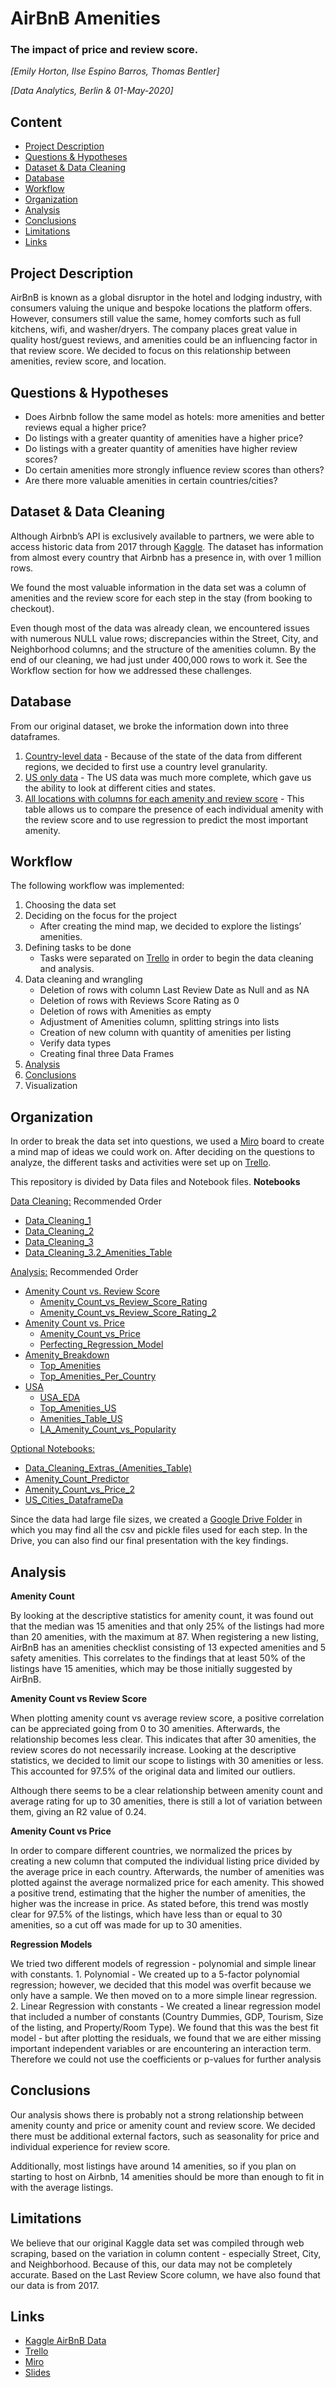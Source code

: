 # AirBnB Amenities
### The impact of price and review score.

*[Emily Horton, Ilse Espino Barros, Thomas Bentler]*

*[Data Analytics, Berlin & 01-May-2020]*

## Content
- [Project Description](#project-description)
- [Questions & Hypotheses](#questions-hypotheses)
- [Dataset & Data Cleaning](#dataset-data-cleaning)
- [Database](#database)
- [Workflow](#workflow)
- [Organization](#organization)
- [Analysis](#analysis)
- [Conclusions](#conclusions)
- [Limitations](#limitations)
- [Links](#links)

## Project Description
AirBnB is known as a global disruptor in the hotel and lodging industry, with consumers valuing the unique and bespoke locations the platform offers. However, consumers still value the same, homey comforts such as full kitchens, wifi, and washer/dryers. The company places great value in quality host/guest reviews, and amenities could be an influencing factor in that review score. We decided to focus on this relationship between amenities, review score, and location.

## Questions & Hypotheses
- Does Airbnb follow the same model as hotels: more amenities and better reviews equal a  higher price?
- Do listings with a greater quantity of amenities have a higher price?
- Do listings with a greater quantity of amenities have higher review scores?
- Do certain amenities more strongly influence review scores than others?
- Are there more valuable amenities in certain countries/cities?

## Dataset & Data Cleaning
Although Airbnb’s API is exclusively available to partners, we were able to access historic data from 2017 through [Kaggle](https://www.kaggle.com/samyukthamurali/airbnb-ratings-dataset). The dataset has information from almost every country that Airbnb has a presence in, with over 1 million rows. 

We found the most valuable information in the data set was a column of amenities and the review score for each step in the stay (from booking to checkout). 

Even though most of the data was already clean, we encountered issues with numerous NULL value rows; discrepancies within the Street, City, and Neighborhood columns; and the structure of the amenities column. By the end of our cleaning, we had just under 400,000 rows to work it. See the Workflow section for how we addressed these challenges.


## Database
From our original dataset, we broke the information down into three dataframes. 
1. [Country-level data](https://drive.google.com/file/d/1AOpBARwohZFfC64L-gNkwsQuMaKtxEui/view?usp=sharing) - Because of the state of the data from different regions, we decided to first use a country level granularity. 
2. [US only data](https://drive.google.com/file/d/1FHxw-eR6Z2-_Jz778ukWdhvSid7oTQUY/view?usp=sharing)  - The US data was much more complete, which gave us the ability to look at different cities and states. 
3. [All locations with columns for each amenity and review score](https://drive.google.com/file/d/1GYfu0ZDxmnYGu5JM53SIn3ktGiXUzSeJ/view?usp=sharing) - This table allows us to compare the presence of each individual amenity with the review score and to use regression to predict the most important amenity. 


## Workflow
The following workflow was implemented:

1. Choosing the data set
2. Deciding on the focus for the project
    - After creating the mind map, we decided to explore the listings’ amenities.
3. Defining tasks to be done
    - Tasks were separated on [Trello](https://trello.com/b/EC0kcusx/module-2-board) in order to begin the data cleaning and analysis.
4. Data cleaning and wrangling
    - Deletion of rows with column Last Review Date as Null and as  NA
    - Deletion of rows with Reviews Score Rating as 0
    - Deletion of rows with Amenities as empty
    - Adjustment of Amenities column, splitting strings into lists
    - Creation of new column with quantity of amenities per listing
    - Verify data types
    - Creating final three Data Frames
5. [Analysis](#analysis)
6. [Conclusions](#conclusions)
7. Visualization


## Organization
In order to break the data set into questions, we used a [Miro](https://miro.com/welcomeonboard/AmPzXtQbyMq5ttWYdQmMxnK8IdizbCVX5lQK95cJnG96UEo8EtKUjotrIX85S7hM) board to create a mind map of ideas we could work on. After deciding on the questions to analyze, the different tasks and activities were set up on [Trello](https://trello.com/b/EC0kcusx/module-2-board).

This repository is divided by Data files and Notebook files.
**Notebooks**

[Data Cleaning:](https://github.com/ilse-espino/visualizing_real_world_data/tree/master/notebooks/Data_Cleaning) Recommended Order
- [Data_Cleaning_1](https://github.com/ilse-espino/visualizing_real_world_data/blob/master/notebooks/Data_Cleaning/Data_Cleaning_1.ipynb)
- [Data_Cleaning_2](https://github.com/ilse-espino/visualizing_real_world_data/blob/master/notebooks/Data_Cleaning/Data_Cleaning_2.ipynb)
- [Data_Cleaning_3](https://github.com/ilse-espino/visualizing_real_world_data/blob/master/notebooks/Data_Cleaning/Data_Cleaning_3.ipynb)
- [Data_Cleaning_3.2_Amenities_Table](https://github.com/ilse-espino/visualizing_real_world_data/blob/master/notebooks/Data_Cleaning/Data_Cleaning_3.2_Amenities_Table.ipynb)

[Analysis:](https://github.com/ilse-espino/visualizing_real_world_data/tree/master/notebooks/Analysis) Recommended Order
- [Amenity Count vs. Review Score](https://github.com/ilse-espino/visualizing_real_world_data/tree/master/notebooks/Analysis/Amenity_Count_vs_Review_Score)
    - [Amenity_Count_vs_Review_Score_Rating](https://github.com/ilse-espino/visualizing_real_world_data/blob/master/notebooks/Analysis/Amenity_Count_vs_Review_Score/Amenity_Count_vs_Review_Score_Rating.ipynb)
    - [Amenity_Count_vs_Review_Score_Rating_2](https://github.com/ilse-espino/visualizing_real_world_data/blob/master/notebooks/Analysis/Amenity_Count_vs_Review_Score/Amenity_Count_vs_Review_Score_Rating-2.ipynb)
- [Amenity Count vs. Price](https://github.com/ilse-espino/visualizing_real_world_data/tree/master/notebooks/Analysis/Amenity_Count_vs_Price)
    - [Amenity_Count_vs_Price](https://github.com/ilse-espino/visualizing_real_world_data/blob/master/notebooks/Analysis/Amenity_Count_vs_Price/Amenity_Count_vs_Price.ipynb)
    - [Perfecting_Regression_Model](https://github.com/ilse-espino/visualizing_real_world_data/blob/master/notebooks/Analysis/Amenity_Count_vs_Price/Perfecting_Regression_Model.ipynb)
- [Amenity_Breakdown](https://github.com/ilse-espino/visualizing_real_world_data/tree/master/notebooks/Analysis/Amenity_Breakdown)
    - [Top_Amenities](https://github.com/ilse-espino/visualizing_real_world_data/blob/master/notebooks/Analysis/Amenity_Breakdown/Top_Amenities.ipynb)
    - [Top_Amenities_Per_Country](https://github.com/ilse-espino/visualizing_real_world_data/blob/master/notebooks/Analysis/Amenity_Breakdown/Top_Amenities_Per_Country.ipynb)
- [USA](https://github.com/ilse-espino/visualizing_real_world_data/tree/master/notebooks/Analysis/USA)
    - [USA_EDA](https://github.com/ilse-espino/visualizing_real_world_data/blob/master/notebooks/Analysis/USA/USA_EDA.ipynb)
    - [Top_Amenities_US](https://github.com/ilse-espino/visualizing_real_world_data/blob/master/notebooks/Analysis/USA/Top_Amenities_US.ipynb)
    - [Amenities_Table_US](https://github.com/ilse-espino/visualizing_real_world_data/blob/master/notebooks/Analysis/USA/Amenities_Table_US.ipynb)
    - [LA_Amenity_Count_vs_Popularity](https://github.com/ilse-espino/visualizing_real_world_data/blob/master/notebooks/Analysis/USA/LA_Amenity_Count_vs_Popularity.ipynb)

[Optional Notebooks:](http://localhost:8888/tree/notebooks/Optional_Notebooks)
- [Data_Cleaning_Extras_(Amenities_Table)](https://github.com/ilse-espino/visualizing_real_world_data/blob/master/notebooks/Optional_Notebooks/Data_Cleaning_Extras_(Amenities_Table).ipynb)
- [Amenity_Count_Predictor](https://github.com/ilse-espino/visualizing_real_world_data/blob/master/notebooks/Optional_Notebooks/Amenity_Count_Predictor.ipynb)
- [Amenity_Count_vs_Price_2](https://github.com/ilse-espino/visualizing_real_world_data/blob/master/notebooks/Optional_Notebooks/Amenity_Count_vs_Price_2.ipynb)
- [US_Cities_DataframeDa](https://github.com/ilse-espino/visualizing_real_world_data/blob/master/notebooks/Optional_Notebooks/US_Cities_Dataframe.ipynb)

Since the data had large file sizes, we created a [Google Drive Folder](https://drive.google.com/drive/folders/1ssziRVpxfZZzppWxBJCF7bg-P9GbS0Po?usp=sharing) in which you may find all the csv and pickle files used for each step. In the Drive, you can also find our final presentation with the key findings.

## Analysis
**Amenity Count**

By looking at the descriptive statistics for amenity count, it was found out that the median was 15 amenities and that only 25% of the listings had more than 20 amenities, with the maximum at 87. When registering a new listing, AirBnB has an amenities checklist consisting of 13 expected amenities and 5 safety amenities. This correlates to the findings that at least 50% of the listings have 15 amenities, which may be those initially suggested by AirBnB.

**Amenity Count vs Review Score**

When plotting amenity count vs average review score, a positive correlation can be appreciated going from 0 to 30 amenities. Afterwards, the relationship becomes less clear. This indicates that after 30 amenities, the review scores do not necessarily increase. Looking at the descriptive statistics, we decided to limit our scope to listings with 30 amenities or less. This accounted for 97.5% of the original data and limited our outliers.

Although there seems to be a clear relationship between amenity count and average rating for up to 30 amenities, there is still a lot of variation between them, giving an R2 value of 0.24.

**Amenity Count vs Price**

In order to compare different countries, we normalized the prices by creating a new column that computed the individual listing price divided by the average price in each country. Afterwards, the number of amenities was plotted against the average normalized price for each amenity. This showed a positive trend, estimating that the higher the number of amenities, the higher was the increase in price. As stated before, this trend was mostly clear for 97.5% of the listings, which have less than or equal to 30 amenities, so a cut off was made for up to 30 amenities.

**Regression Models**

We tried two different models of regression - polynomial and simple linear with constants.
    1. Polynomial - We created up to a 5-factor polynomial regression; however, we decided that this model was overfit because we only have a sample. We then moved on to a more simple linear regression.
    2. Linear Regression with constants - We created a linear regression model that included a number of constants (Country Dummies, GDP, Tourism, Size of the listing, and Property/Room Type). We found that this was the best fit model - but after plotting the residuals, we found that we are either missing important independent variables or are encountering an interaction term. Therefore we could not use the coefficients or p-values for further analysis


## Conclusions
Our analysis shows there is probably not a strong relationship between amenity county and price or amenity count and review score. We decided there must be additional external factors, such as seasonality for price and individual experience for review score. 

Additionally, most listings have around 14 amenities, so if you plan on starting to host on Airbnb, 14 amenities should be more than enough to fit in with the average listings.

## Limitations
We believe that our original Kaggle data set was compiled through web scraping, based on the variation in column content - especially Street, City, and Neighborhood. Because of this, our data may not be completely accurate. Based on the Last Review Score column, we have also found that our data is from 2017.

## Links

- [Kaggle AirBnB Data](https://www.kaggle.com/samyukthamurali/airbnb-ratings-dataset)
- [Trello](https://trello.com/b/EC0kcusx/module-2-board)
- [Miro](https://miro.com/welcomeonboard/AmPzXtQbyMq5ttWYdQmMxnK8IdizbCVX5lQK95cJnG96UEo8EtKUjotrIX85S7hM)
- [Slides](https://docs.google.com/presentation/d/1BdT7BaYwwsZVphZvse5H8v5XI8XyRGIGhGo56wG0QTY/edit?usp=sharing)